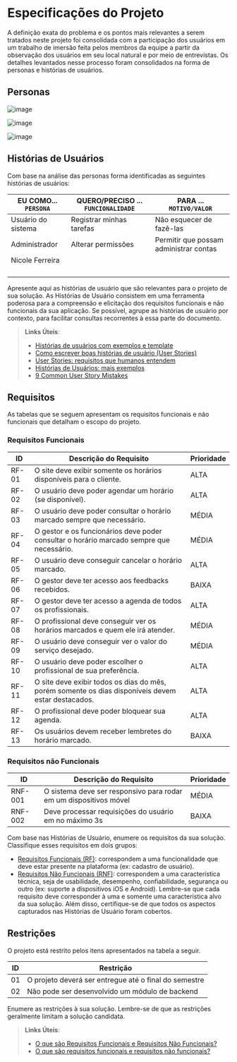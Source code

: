 # Especificações do Projeto

A definição exata do problema e os pontos mais relevantes a serem tratados neste projeto foi consolidada com a participação dos usuários em um trabalho de imersão feita pelos membros da equipe a partir da observação dos usuários em seu local natural e por meio de entrevistas. Os detalhes levantados nesse processo foram consolidados na forma de personas e histórias de usuários.


## Personas

![image](https://user-images.githubusercontent.com/114623537/194182541-f4572518-72c2-4fd0-8694-533e56ddce6b.png)

![image](https://user-images.githubusercontent.com/114623537/194182578-704b08c3-06f1-44b7-a19e-292474aeeaf4.png)

![image](https://user-images.githubusercontent.com/114623537/194182615-97dba74a-8a55-4367-afec-347a7678daa8.png)


## Histórias de Usuários

Com base na análise das personas forma identificadas as seguintes histórias de usuários:

|EU COMO... `PERSONA`| QUERO/PRECISO ... `FUNCIONALIDADE` |PARA ... `MOTIVO/VALOR`                 |
|--------------------|------------------------------------|----------------------------------------|
|Usuário do sistema  | Registrar minhas tarefas           | Não esquecer de fazê-las               |
|Administrador       | Alterar permissões                 | Permitir que possam administrar contas |
|Nicole Ferreira     |                                    |                                        |
|                    |                                    |                                        |
|                    |                                    |                                        |
|                    |                                    |                                        |
|                    |                                    |                                        |

Apresente aqui as histórias de usuário que são relevantes para o projeto de sua solução. As Histórias de Usuário consistem em uma ferramenta poderosa para a compreensão e elicitação dos requisitos funcionais e não funcionais da sua aplicação. Se possível, agrupe as histórias de usuário por contexto, para facilitar consultas recorrentes à essa parte do documento.

> **Links Úteis**:
> - [Histórias de usuários com exemplos e template](https://www.atlassian.com/br/agile/project-management/user-stories)
> - [Como escrever boas histórias de usuário (User Stories)](https://medium.com/vertice/como-escrever-boas-users-stories-hist%C3%B3rias-de-usu%C3%A1rios-b29c75043fac)
> - [User Stories: requisitos que humanos entendem](https://www.luiztools.com.br/post/user-stories-descricao-de-requisitos-que-humanos-entendem/)
> - [Histórias de Usuários: mais exemplos](https://www.reqview.com/doc/user-stories-example.html)
> - [9 Common User Story Mistakes](https://airfocus.com/blog/user-story-mistakes/)

## Requisitos

As tabelas que se seguem apresentam os requisitos funcionais e não funcionais que detalham o escopo do projeto.

### Requisitos Funcionais

|ID    | Descrição do Requisito  | Prioridade |
|------|-----------------------------------------|----|
|RF-01| O site deve exibir somente os horários disponíveis para o cliente. | ALTA | 
|RF-02| O usuário deve poder agendar um horário (se disponível).  | ALTA |
|RF-03| O usuário deve poder consultar o horário marcado sempre que necessário. | MÉDIA |
|RF-04| O gestor e os funcionários deve poder consultar o horário marcado sempre que necessário. | MÉDIA |
|RF-05| O usuário deve conseguir cancelar o horário marcado. | ALTA |
|RF-06| O gestor deve ter acesso aos feedbacks recebidos. | BAIXA |
|RF-07| O gestor deve ter acesso a agenda de todos os profissionais. | ALTA |
|RF-08| O profissional deve conseguir ver os horários marcados e quem ele irá atender. | MÉDIA |
|RF-09| O usuário deve conseguir ver o valor do serviço desejado. | MÉDIA |
|RF-10| O usuário deve poder escolher o profissional de sua preferência. | ALTA |
|RF-11| O site deve exibir todos os dias do mês, porém somente os dias disponíveis devem estar destacados. | ALTA |
|RF-12| O profissional deve poder bloquear sua agenda. | ALTA |
|RF-13| Os usuários devem receber lembretes do horário marcado. | BAIXA |

### Requisitos não Funcionais

|ID     | Descrição do Requisito  |Prioridade |
|-------|-------------------------|----|
|RNF-001| O sistema deve ser responsivo para rodar em um dispositivos móvel | MÉDIA | 
|RNF-002| Deve processar requisições do usuário em no máximo 3s |  BAIXA | 

Com base nas Histórias de Usuário, enumere os requisitos da sua solução. Classifique esses requisitos em dois grupos:

- [Requisitos Funcionais
 (RF)](https://pt.wikipedia.org/wiki/Requisito_funcional):
 correspondem a uma funcionalidade que deve estar presente na
  plataforma (ex: cadastro de usuário).
- [Requisitos Não Funcionais
  (RNF)](https://pt.wikipedia.org/wiki/Requisito_n%C3%A3o_funcional):
  correspondem a uma característica técnica, seja de usabilidade,
  desempenho, confiabilidade, segurança ou outro (ex: suporte a
  dispositivos iOS e Android).
Lembre-se que cada requisito deve corresponder à uma e somente uma
característica alvo da sua solução. Além disso, certifique-se de que
todos os aspectos capturados nas Histórias de Usuário foram cobertos.

## Restrições

O projeto está restrito pelos itens apresentados na tabela a seguir.

|ID| Restrição                                             |
|--|-------------------------------------------------------|
|01| O projeto deverá ser entregue até o final do semestre |
|02| Não pode ser desenvolvido um módulo de backend        |


Enumere as restrições à sua solução. Lembre-se de que as restrições geralmente limitam a solução candidata.

> **Links Úteis**:
> - [O que são Requisitos Funcionais e Requisitos Não Funcionais?](https://codificar.com.br/requisitos-funcionais-nao-funcionais/)
> - [O que são requisitos funcionais e requisitos não funcionais?](https://analisederequisitos.com.br/requisitos-funcionais-e-requisitos-nao-funcionais-o-que-sao/)
